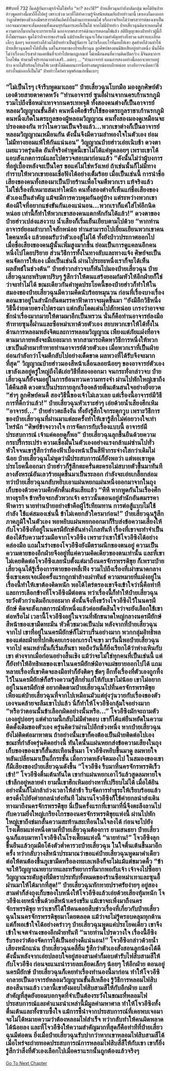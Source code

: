 ##บทที่ 732 ก็แค่สู้กันทางธุรกิจไม่ใช่หรือ
“หา? สองวิธี?” ป๋ายเสี่ยวฉุนกำลังกลัดกลุ้ม พอได้ยินป๋ายฮ่าวพูดอย่างนี้เขาก็อึ้งไปครู่ เพราะช่วงเวลาที่ได้ทำความรู้จักสนิทสนมกับป๋ายฮ่าวมานี้ เขาเองก็มองออกว่าลูกศิษย์ของตัวเองมีพรสวรรค์อันเลิศล้ำในด้านการหลอมไฟ หรืออาจเรียกได้ว่าพรสวรรค์ของเขาเป็นเอกจนมากพอจะสั่นคลอนทั้งแดนทุรกันดารเลยก็เป็นได้
หากไม่มีป๋ายฮ่าว ป๋ายเสี่ยวฉุนคิดจะหลอมไฟ ความยากก็มากเกินจะบรรยายได้
นอกจากพรสวรรค์ด้านการหลอมไฟแล้ว สติปัญญาของป๋ายฮ่าวผู้นี้ก็ยิ่งไม่ธรรมดา พูดได้ว่ากิจการของร้านนี้ แม้ป๋ายเสี่ยวฉุนจะให้ความสำคัญอย่างยิ่งยวด แต่รายละเอียดเล็กๆ น้อยๆ หลายอย่างก็ล้วนได้ป๋ายฮ่าวเป็นผู้จัดการ ไม่ว่าเรื่องอะไรที่มอบให้เขา สุดท้ายก็ล้วนทำให้ป๋ายเสี่ยวฉุนพอใจได้ทั้งสิ้น
แต่ในสายตาของป๋ายเสี่ยวฉุน ลูกศิษย์ของตนมีข้อเสียอยู่อย่างหนึ่ง นั่นก็คือไม่ว่าเรื่องอะไรเขาล้วนเคยชินที่จะทำไปตามกฎเกณฑ์ ไม่เหมือนตนที่ความคิดเปิดกว้าง มีจินตนาการไกลโพ้น ทำตามใจปรารถนาอย่างเสรี...แค่กๆ ...
“ท่านอาจารย์ แผนการสองอย่างนี้ออกจะหยาบอยู่บ้าง หากไม่รีบร้อนโปรดให้เวลาข้าได้คิดแผนการนี้อย่างสมบูรณ์แบบอีกหน่อย บางทีอาจจะคิดหาวิธีอย่างใหม่ออกก็เป็นได้” ป๋ายฮ่าวใคร่ครวญพร้อมเอ่ยขึ้นเบาๆ

“ไม่เป็นไรๆ เจ้ารีบพูดมาเถอะ” ป๋ายเสี่ยวฉุนโบกมือ มองลูกศิษย์ตัวเองด้วยสายตาคาดหวัง
“ท่านอาจารย์ ซุนอี้ฝานจากนครเก้านรกภูมิรวมไปถึงซือหม่าเทาจากนครเทพจุติ ทั้งสองคนต่างก็เป็นอาจารย์หลอมวิญญาณขั้นสีดำ คนหนึ่งคือข้ารับใช้ของตระกูลราชาเก้านรกภูมิ คนหนึ่งเกิดในตระกูลของผู้หลอมวิญญาณ คนทั้งสองมองดูเหมือนจะปรองดองกัน ทว่าในความเป็นจริงแล้ว...พวกเขาต่างก็เป็นอาจารย์หลอมวิญญาณเหมือนกัน ดังนั้นจึงมีความลำพองใจในตัวเอง ย่อมไม่มีทางยอมแพ้ให้กันแน่นอน” วิญญาณป๋ายฮ่าวเอ่ยเนิบช้า ดวงตาเผยแววครุ่นคิด อันที่จริงคำพูดนี้เขาไม่ได้แค่พูดลอยๆ เพราะเขาได้แอบสังเกตการณ์และไปตรวจสอบมาก่อนแล้ว
“ดังนั้นไม่ว่าผู้บงการที่อยู่เบื้องหลังจะเป็นใคร ขอแค่ไม่ใช่หวังเหย่ ถ้าเช่นนั้นก็ไม่มีทางกำราบให้พวกเขายอมเชื่อฟังได้อย่างเต็มร้อย เมื่อเป็นเช่นนี้ การนำชื่อเสียงของคนทั้งสองมาเป็นป้ายร้านเพื่อโจมตีพวกเรา แท้จริงแล้วไม่ใช่เรื่องที่เหมาะสมเท่าใดนัก คนทั้งสองต่างก็เห็นแก่ชื่อเสียงของตัวเองเป็นสำคัญ แม้จะมีการควบคุมกันอยู่บ้าง แต่ระหว่างพวกเขาต้องมีใจที่อยากแข่งขันกันเองแน่นอน...พวกเราก็แค่ใส่ไฟอีกนิดหน่อย เท่านี้ก็ทำให้พวกเขาสองคนแตกหักกันได้แล้ว!” ดวงตาของป๋ายฮ่าวเปล่งแสงวาบ น้ำเสียงก็เริ่มเย็นเยียบตามไปด้วย
“หากท่านอาจารย์ยอมลำบากใจสักหน่อย ท่านสามารถไปเยี่ยมเยียนพวกเขาคนใดคนหนึ่ง แล้วยอมรับว่าตัวเองสู้ไม่ได้ ทั้งยังป่าวประกาศออกไป เมื่อชื่อเสียงของคนผู้นั้นเพิ่มสูงมากขึ้น ย่อมเป็นการดูแคลนอีกคนหนึ่งไปโดยปริยาย ส่วนวิธีการทั้งในทางลับและทางแจ้ง ศิษย์จะเป็นคนจัดการให้เอง เมื่อเป็นเช่นนี้ ผ่านไประยะหนึ่งเราก็จะได้เห็นผลลัพธ์ในช่วงต้น” ป๋ายฮ่าวกล่าวจบก็หันไปมองป๋ายเสี่ยวฉุน
ป๋ายเสี่ยวฉุนกะพริบตาปริบๆ รู้สึกว่าให้ตนแสร้งยอมก้มหัวให้อีกฝ่ายก็ใช่ว่าจะทำไม่ได้ ขณะเดียวกันคำพูดประโยคนี้ของป๋ายฮ่าวก็ทำให้ในสมองของป๋ายเสี่ยวฉุนมีความคิดนับร้อยหมุนวน ก่อนที่เรื่องบางเรื่องตอนเขาอยู่ในสำนักอันตมรรคาฟ้าดาราจะผุดขึ้นมา
“ยังมีอีกวิธีหนึ่ง วิธีนี้ง่ายดายตรงไปตรงมา แต่กลับโดดเด่นไปสักหน่อย เกรงว่าอาจจะชักนำเรื่องมากมายให้ตามมาอีกเป็นพรวน นั่นก็คือท่านอาจารย์ลงมือท้าทายซุนอี้ฝานและซือหม่าเทาด้วยตัวเอง สยบพวกเขาให้ได้ทั้งในด้านการหลอมพลังจิตและการหลอมวิญญาณ เพียงแต่ภัยแฝงที่อาจตามมาภายหลังจะมีเยอะมาก หากสามารถคิดหาวิธีการหนึ่งให้พวกเขาเป็นฝ่ายมาท้าทายท่านอาจารย์ด้วยตัวเอง เมื่อพวกเราที่เป็นฝ่ายอ่อนกำลังกว่าโจมตีกลับไปอย่างเด็ดขาด ผลพวงที่ได้รับจึงจะมากที่สุด” วิญญาณป๋ายฮ่าวมองสีหน้าเลื่อนลอยน้อยๆ ของอาจารย์ตัวเอง เขาลังเลอยู่ครู่ใหญ่ถึงได้เอ่ยวิธีที่สองออกมา
จนกระทั่งกล่าวจบ ป๋ายเสี่ยวฉุนก็ยังจมอยู่ในการย้อนทวนความทรงจำ ผ่านไปพักใหญ่เขาถึงได้คืนสติ ดวงตาเป็นประกายลุกเรืองคล้ายตื่นเต้นสนใจอย่างยิ่งยวด
“ฮ่าๆ ลูกศิษย์คนดี สองวิธีนี้ของเจ้าไม่เลวเลย แต่เรื่องนี้อาจารย์มีวิธีการที่ดีกว่าแล้ว!” ป๋ายเสี่ยวฉุนหัวเราะฮ่าๆ เอ่ยด้วยน้ำเสียงฮึกเหิม
“อาจารย์...” ป๋ายฮ่าวตะลึงงัน ทั้งยังรู้สึกใจกระตุกวูบ เพราะวิธีการของป๋ายเสี่ยวฉุนที่ผ่านมาแต่ละครั้งทำให้เขารู้สึกไม่ค่อยวางใจเท่าไหร่นัก
“ศิษย์ข้าจงวางใจ การจัดการกับเรื่องแบบนี้ อาจารย์มีประสบการณ์ เจ้าแค่คอยดูก็พอ” ป๋ายเสี่ยวฉุนลุกขึ้นยืนด้วยความกระปรี้กระเปร่า ความเชื่อมั่นในตัวเองอย่างแรงกล้าแผ่ซ่านไปทั่วหัวใจจนเขารู้สึกว่าท้องฟ้าเบื้องหน้าเป็นสีฟ้ากระจ่างใสกว่าเดิมไม่น้อย
ป๋ายเสี่ยวฉุนไม่พูดว่ามีประสบการณ์ก็ยังพอว่า แต่พอเขาพูดประโยคนี้ออกมา ป๋ายฮ่าวก็รู้สึกตะครั่นตะครอไม่สบายตัวขึ้นมาทันที ลางสังหรณ์อันเลวร้ายผุดขึ้นมาเป็นระลอก กำลังจะเอ่ยเกลี้ยกล่อม ทว่าป๋ายเสี่ยวฉุนกลับหยิบเอาแผ่นหยกแผ่นหนึ่งออกมาจากในถุงเก็บของด้วยความคึกคักตื่นเต้นเสียแล้ว
“หึหึ หากพูดกันในเรื่องศึกทางธุรกิจ ข้าหรือจะกลัวพวกเจ้า คราวนั้นตอนอยู่สำนักอันตมรรคาฟ้าดารา นายท่านป๋ายอย่างข้าคือผู้ไร้เทียมทาน การต่อสู้แบบไม่ใช้กำลัง ใช้แค่สมองเช่นนี้ ข้าไม่เคยกลัวใครมาก่อน!” ป๋ายเสี่ยวฉุนรู้สึกภาคภูมิใจในตัวเอง พอหยิบแผ่นหยกออกมาก็รีบส่งข้อความเสียงให้กับโจวอีซิงที่อยู่ในนครผียักษ์อันห่างไกลทันที
เรื่องที่เขาจะทำจำเป็นต้องได้รับความร่วมมือจากโจวอีซิง เพราะว่าเขาใช้โจวอีซิงได้อย่างคล่องมือ แถมในร่างของโจวอีซิงยังมีตราผนึกของตนอยู่ ความเป็นความตายของอีกฝ่ายจึงอยู่ที่แค่ความคิดเดียวของตนเท่านั้น
และที่เขาไม่เคยติดต่อโจวอีซิงเลยนับตั้งแต่มาถึงนครจักรพรรดิขุย ก็เพราะป๋ายเสี่ยวฉุนได้รู้เรื่องการตายของหลี่เฟิง รวมไปถึงเรื่องที่เผ่าขนาดกลางซึ่งเขาเคยเจอเมื่อครั้งแรกถูกฆ่าล้างเผ่าพันธ์
ความหมายที่แฝงอยู่ในเรื่องนี้ทำให้เขาต้องคิดหนัก พอได้ไตร่ตรองเขาจึงเข้าใจว่านี่คือท่าทีและการเลือกข้างที่โจวอีซิงมีต่อตน
ทว่าเรื่องนี้ก็ทำให้ป๋ายเสี่ยวฉุนระวังตัวกว่าเดิมอีกเยอะมาก ดังนั้นจึงทิ้งขว้างโจวอีซิงไว้ในนครผียักษ์ คิดจะสังเกตการณ์พักหนึ่งแล้วค่อยตัดสินใจว่าจะยังเลือกใช้เขาต่อหรือไม่
เวลานี้โจวอีซิงอยู่ในจวนที่พักขนาดใหญ่กลางนครผียักษ์ สีหน้าของเขามืดทะมึน หัวคิ้วขมวดเป็นปม หลังจากที่ป๋ายเสี่ยวฉุนจากไป เขาที่อยู่ในนครผียักษ์ก็ไม่ราบรื่นอย่างมาก พวกกลุ่มอิทธิพลของแต่ละฝ่ายที่ปกติเคยเกรงอกเกรงใจเขา มาวันนี้พอป๋ายเสี่ยวฉุนจากไป คนเหล่านั้นก็เริ่มเย็นชา พอถึงวันนี้ก็ยิ่งเรียกได้ว่าห่างเหินกับเขา ต่างจากเมื่อก่อนอย่างสิ้นเชิง
แม้ว่าจะไม่ใช่ทุกคนที่เป็นเช่นนี้ แต่ก็ยังทำให้อิทธิพลของเขาในนครผียักษ์มิอาจแผ่ขยายออกไปได้ แถมหลายเรื่องที่เขาคิดจะลงมือทำก็ยังติดๆ ขัดๆ
อีกทั้งเรื่องที่ตัวเองถูกทิ้งไว้ในนครผียักษ์ก็สร้างความรู้สึกย่ำแย่ให้กับเขาไม่น้อย เขาไม่อยากอยู่ในนครผียักษ์ อยากติดตามป๋ายเสี่ยวฉุนไปที่นครจักรพรรดิขุย เพียงแต่ป๋ายเสี่ยวฉุนที่จากไปเหมือนมัวแต่ยุ่งวุ่นวายกับเรื่องของตัวเองจนคล้ายจะลืมเขาไปแล้ว นี่ก็ทำให้โจวอีซิงกลุ้มใจอย่างมาก
“หรือว่าตอนนั้นข้าเลือกผิดอย่างนั้นหรือ...” โจวอีซิงมักจะถามตัวเองอยู่บ่อยๆ แต่คำถามนี้กลับไม่มีคำตอบ เขาก็ได้แต่ยืนหยัดในความคิดดั้งเดิมของตัวเอง ครุ่นคิดว่าผ่านไปอีกช่วงหนึ่ง หากป๋ายเสี่ยวฉุนยังไม่ติดต่อมาหาตน ถ้าอย่างนั้นเขาก็คงต้องเป็นฝ่ายติดต่อไปเอง
ขณะที่กำลังครุ่นคิดอย่างนี้ ทันใดนั้นแผ่นหยกส่งข้อความเสียงในถุงเก็บของของเขาก็สั่นสะเทือนขึ้นมา โจวอีซิงหยิบขึ้นมาดู ลมหายใจพลันเปลี่ยนมาเป็นถี่กระชั้น เมื่อกวาดพลังจิตมองไป ในสมองของเขาก็มีเสียงของป๋ายเสี่ยวฉุนดังขึ้น
“โจวอีซิง รีบมาที่นครจักรพรรดิเร็วเข้า!”
โจวอีซิงตื่นเต้นทันใด เขากำแผ่นหยกเอาไว้แล้วสูดลมหายใจเข้าลึกอยู่หลายคำ ยามนี้เขาฮึกเหิมอย่างหาที่เปรียบไม่ได้ เมื่อได้ยินอย่างนั้นก็ไม่กล้าถ่วงเวลาให้ล่าช้า รีบจัดการทำธุระให้เรียบร้อยแล้วตรงดิ่งไปยังค่ายกลนำส่งทันที
ไม่นานโจวอีซิงก็ใช้ค่ายกลนำส่งเดินทางมาถึงนครจักรพรรดิขุย นี่เป็นครั้งแรกที่เขามาที่นี่จึงตะลึงลานไปกับความยิ่งใหญ่เกรียงไกรของนครจักรพรรดิขุยแห่งนี้ ผ่านไปพักใหญ่เขาถึงข่มกลั้นความสะท้านสะเทือนในใจลงได้ ก่อนจะไปยังโรงเตี๊ยมแห่งหนึ่งตามที่ป๋ายเสี่ยวฉุนต้องการ
ยามสนธยา ป๋ายเสี่ยวฉุนก็แอบมาหาโจวอีซิงในโรงเตี๊ยมแห่งนี้
“นายท่าน!” โจวอีซิงลุกขึ้นยืนแล้วกุมมือโค้งตัวต่ำคารวะป๋ายเสี่ยวฉุน ในใจตื่นเต้นขึ้นมาอีกครั้ง ทว่ากลับวางสีหน้าประมาณว่าขอแค่ป๋ายเสี่ยวฉุนพูดมาคำเดียว ต่อให้ตนต้องขึ้นภูเขามีดหรือลงทะเลเพลิงก็จะไม่แม้แต่ขมวดคิ้ว
“ข้าจะให้วิญญาณพยาบาทและทรัพยากรที่มากพอกับเจ้า เจ้าจงไปซื้อยาวิญญาณระดับสูงที่มีตราประทับทั้งหมดของร้านซือหม่าเทาและซุนอี้ฝานมาให้ได้มากที่สุด!” ป๋ายเสี่ยวฉุนทักทายปราศรัยง่ายๆ อยู่สองสามคำก็ส่งถุงเก็บของใบหนึ่งให้โจวอีซิงแล้วเอ่ยด้วยเสียงทุ้มหนัก
โจวอีซิงเงยหน้าขึ้นด้วยสีหน้าเคร่งขรึม แม้เขาจะเพิ่งมาถึงนครจักรพรรดิขุย ทว่าเขาก็ได้ให้คนคอยสืบข่าวเรื่องที่เกี่ยวกับป๋ายเสี่ยวฉุนในนครจักรพรรดิขุยมาโดยตลอด แม้ว่าจะไม่รู้ครอบคลุมทุกด้าน แต่ก็พอเข้าใจได้อย่างคร่าวๆ ป๋ายเสี่ยวฉุนพูดแค่ประโยคเดียว เขาจึงเข้าใจเจตจำนงของอีกฝ่ายทันที
“นายท่านโปรดวางใจ เรื่องนี้อีซิงรับรองว่าต้องจัดการได้เป็นอย่างดีแน่นอน!” โจวอีซิงกล่าวด้วยน้ำเสียงหนักแน่น ป๋ายเสี่ยวฉุนคลี่ยิ้ม รู้สึกว่าตัวเองสั่งสอนลูกน้องได้ดี ดังนั้นหลังจากเอ่ยปลอบใจอยู่สองสามคำก็มอบตำรับไฟสิบสามสีให้กับโจวอีซิง ก่อนจะแนะนำรายละเอียดเล็กๆ น้อยๆ ให้อีกฝ่าย ตอนอยู่นครผียักษ์ ป๋ายเสี่ยวฉุนก็เคยทำเรื่องทำนองนี้มาก่อน ทำให้โจวอีซิงกลายเป็นอาจารย์หลอมวิญญาณขั้นสีเหลือง รู้วิธีการหลอมไฟสิบสองสีนานแล้ว
เวลานี้เขายังมอบไฟสิบสามสีให้กับอีกฝ่าย และที่สำคัญที่สุดยังยอมบอกจุดที่จำเป็นต้องระวังในขณะที่หลอมไฟ ประสบการณ์และคำแนะนำเหล่านี้มีมูลค่ามหาศาล ทำให้โจวอีซิงทั้งตื่นเต้นและทั้งซาบซึ้งใจ
แม้การชี้นำจากประสบการณ์ที่เคยพบเจอมาจะไม่ได้หมายความว่าต้องหลอมไฟสำเร็จ ทว่ากลับทำให้คนผิดพลาดได้น้อยลง และที่โจวอีซิงให้ความสำคัญมากที่สุดก็คือท่าทีที่ป๋ายเสี่ยวฉุนมีต่อตน
ยิ่งเมื่อป๋ายเสี่ยวฉุนรับปากว่าหากเขาหลอมไฟสิบสามสีได้เมื่อไหร่จะถ่ายทอดประสบการณ์การหลอมไฟสิบสี่สีให้กับเขา เขาก็ยิ่งรู้สึกว่าสิ่งที่ตัวเองเลือกไปเมื่อคราแรกนั้นถูกต้องแล้วจริงๆ
------


[Go To Next Chapter]( ./170.md)